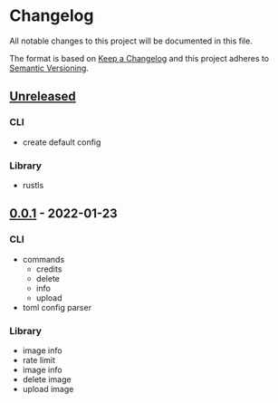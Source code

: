 # Changelog

All notable changes to this project will be documented in this file.

The format is based on [Keep a Changelog](http://keepachangelog.com/)
and this project adheres to [Semantic Versioning](http://semver.org/).

<!-- next-header -->

## [Unreleased]
### CLI
- create default config

### Library
- rustls

## [0.0.1] - 2022-01-23
### CLI
- commands
    - credits
    - delete
    - info
    - upload
- toml config parser

### Library
- image info
- rate limit
- image info
- delete image
- upload image

<!-- next-url -->
[Unreleased]: https://github.com/MedzikUser/imgurs/compare/v0.0.1...HEAD
[0.0.1]: https://github.com/MedzikUser/imgurs/commits/v0.0.1
